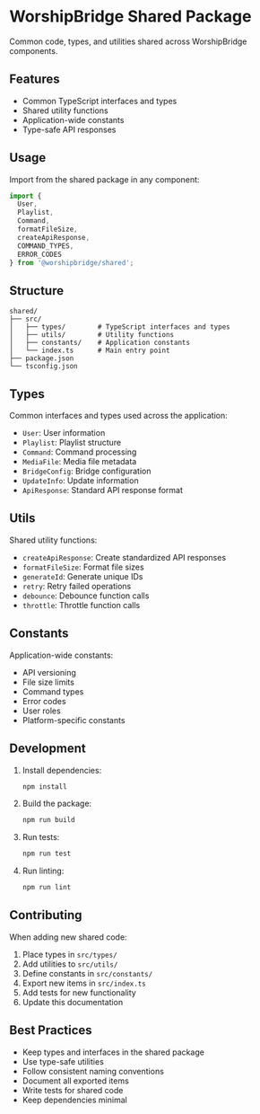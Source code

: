 # WorshipBridge Shared Package

Common code, types, and utilities shared across WorshipBridge components.

## Features

- Common TypeScript interfaces and types
- Shared utility functions
- Application-wide constants
- Type-safe API responses

## Usage

Import from the shared package in any component:

```typescript
import { 
  User, 
  Playlist, 
  Command,
  formatFileSize,
  createApiResponse,
  COMMAND_TYPES,
  ERROR_CODES
} from '@worshipbridge/shared';
```

## Structure

```
shared/
├── src/
│   ├── types/        # TypeScript interfaces and types
│   ├── utils/        # Utility functions
│   ├── constants/    # Application constants
│   └── index.ts      # Main entry point
├── package.json
└── tsconfig.json
```

## Types

Common interfaces and types used across the application:

- `User`: User information
- `Playlist`: Playlist structure
- `Command`: Command processing
- `MediaFile`: Media file metadata
- `BridgeConfig`: Bridge configuration
- `UpdateInfo`: Update information
- `ApiResponse`: Standard API response format

## Utils

Shared utility functions:

- `createApiResponse`: Create standardized API responses
- `formatFileSize`: Format file sizes
- `generateId`: Generate unique IDs
- `retry`: Retry failed operations
- `debounce`: Debounce function calls
- `throttle`: Throttle function calls

## Constants

Application-wide constants:

- API versioning
- File size limits
- Command types
- Error codes
- User roles
- Platform-specific constants

## Development

1. Install dependencies:
   ```bash
   npm install
   ```

2. Build the package:
   ```bash
   npm run build
   ```

3. Run tests:
   ```bash
   npm run test
   ```

4. Run linting:
   ```bash
   npm run lint
   ```

## Contributing

When adding new shared code:

1. Place types in `src/types/`
2. Add utilities to `src/utils/`
3. Define constants in `src/constants/`
4. Export new items in `src/index.ts`
5. Add tests for new functionality
6. Update this documentation

## Best Practices

- Keep types and interfaces in the shared package
- Use type-safe utilities
- Follow consistent naming conventions
- Document all exported items
- Write tests for shared code
- Keep dependencies minimal 